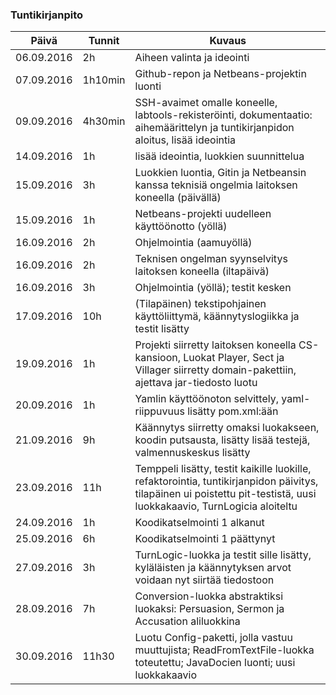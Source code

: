 ### Tuntikirjanpito
Päivä | Tunnit | Kuvaus
--------------- | ----- | ------
06.09.2016 | 2h | Aiheen valinta ja ideointi
07.09.2016 | 1h10min | Github-repon ja Netbeans-projektin luonti
09.09.2016 | 4h30min | SSH-avaimet omalle koneelle, labtools-rekisteröinti, dokumentaatio: aihemäärittelyn ja tuntikirjanpidon aloitus, lisää ideointia
14.09.2016 | 1h | lisää ideointia, luokkien suunnittelua
15.09.2016 | 3h | Luokkien luontia, Gitin ja Netbeansin kanssa teknisiä ongelmia laitoksen koneella (päivällä)
15.09.2016 | 1h | Netbeans-projekti uudelleen käyttöönotto (yöllä)
16.09.2016 | 2h | Ohjelmointia (aamuyöllä)
16.09.2016 | 2h | Teknisen ongelman syynselvitys laitoksen koneella (iltapäivä)
16.09.2016 | 3h | Ohjelmointia (yöllä); testit kesken
17.09.2016 | 10h | (Tilapäinen) tekstipohjainen käyttöliittymä, käännytyslogiikka ja testit lisätty
19.09.2016 | 1h | Projekti siirretty laitoksen koneella CS-kansioon, Luokat Player, Sect ja Villager siirretty domain-pakettiin, ajettava jar-tiedosto luotu
20.09.2016 | 1h | Yamlin käyttöönoton selvittely, yaml-riippuvuus lisätty pom.xml:ään
21.09.2016 | 9h | Käännytys siirretty omaksi luokakseen, koodin putsausta, lisätty lisää testejä, valmennuskeskus lisätty
23.09.2016 | 11h | Temppeli lisätty, testit kaikille luokille, refaktorointia, tuntikirjanpidon päivitys, tilapäinen ui poistettu pit-testistä, uusi luokkakaavio, TurnLogicia aloiteltu
24.09.2016 | 1h | Koodikatselmointi 1 alkanut
25.09.2016 | 6h | Koodikatselmointi 1 päättynyt
27.09.2016 | 3h | TurnLogic-luokka ja testit sille lisätty, kyläläisten ja käännytyksen arvot voidaan nyt siirtää tiedostoon
28.09.2016 | 7h | Conversion-luokka abstraktiksi luokaksi: Persuasion, Sermon ja Accusation aliluokkina
30.09.2016 | 11h30 | Luotu Config-paketti, jolla vastuu muuttujista; ReadFromTextFile-luokka toteutettu; JavaDocien luonti; uusi luokkakaavio
